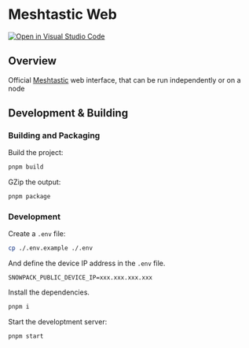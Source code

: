 # Meshtastic Web

[![Open in Visual Studio Code](https://open.vscode.dev/badges/open-in-vscode.svg)](https://open.vscode.dev/meshtastic/meshtastic-web)

## Overview

Official [Meshtastic](https://meshtastic.org) web interface, that can be run independently or on a node

## Development & Building

### Building and Packaging

Build the project:

```bash
pnpm build
```

GZip the output:

```bash
pnpm package
```

### Development

Create a `.env` file:

```bash
cp ./.env.example ./.env
```

And define the device IP address in the `.env` file.

```
SNOWPACK_PUBLIC_DEVICE_IP=xxx.xxx.xxx.xxx
```

Install the dependencies.

```bash
pnpm i
```

Start the developtment server:

```bash
pnpm start
```
